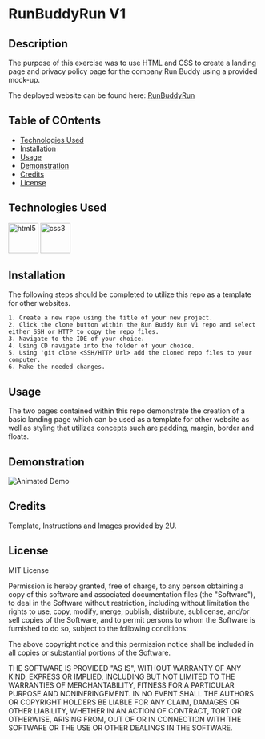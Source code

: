# RunBuddyRun V1

## Description 
 
The purpose of this exercise was to use HTML and CSS to create a landing page and privacy policy page for the company Run Buddy using a provided mock-up.

The deployed website can be found here: [RunBuddyRun](https://d-taylor6403.github.io/RunBuddyRunV1/)


## Table of COntents

* [Technologies Used](#Technologies)
* [Installation](#installation)
* [Usage](#usage)
* [Demonstration](#demonstration)
* [Credits](#credits)
* [License](#license)


## Technologies Used

<img src="https://devicons.github.io/devicon/devicon.git/icons/html5/html5-original-wordmark.svg" alt="html5" width="60" height="60"/> 

<img src="https://devicons.github.io/devicon/devicon.git/icons/css3/css3-original-wordmark.svg" alt="css3" width="60" height="60"/> 

## Installation

The following steps should be completed to utilize this repo as a template for other websites.

    1. Create a new repo using the title of your new project.
    2. Click the clone button within the Run Buddy Run V1 repo and select  either SSH or HTTP to copy the repo files. 
    3. Navigate to the IDE of your choice.
    4. Using CD navigate into the folder of your choice.
    5. Using 'git clone <SSH/HTTP Url> add the cloned repo files to your computer.
    6. Make the needed changes. 


## Usage

The two pages contained within this repo demonstrate the creation of a basic landing page which can be used as a template for other website as well as styling that utilizes concepts such are padding, margin, border and floats.


## Demonstration

![Animated Demo](https://github.com/d-taylor6403/RunBuddyRunV1/blob/main/Run%20Buddy_%20Come%20Train%20With%20Us.gif)


## Credits

Template, Instructions and Images provided by 2U.

## License

MIT License

Permission is hereby granted, free of charge, to any person obtaining a copy
of this software and associated documentation files (the "Software"), to deal
in the Software without restriction, including without limitation the rights
to use, copy, modify, merge, publish, distribute, sublicense, and/or sell
copies of the Software, and to permit persons to whom the Software is
furnished to do so, subject to the following conditions:

The above copyright notice and this permission notice shall be included in all
copies or substantial portions of the Software.

THE SOFTWARE IS PROVIDED "AS IS", WITHOUT WARRANTY OF ANY KIND, EXPRESS OR
IMPLIED, INCLUDING BUT NOT LIMITED TO THE WARRANTIES OF MERCHANTABILITY,
FITNESS FOR A PARTICULAR PURPOSE AND NONINFRINGEMENT. IN NO EVENT SHALL THE
AUTHORS OR COPYRIGHT HOLDERS BE LIABLE FOR ANY CLAIM, DAMAGES OR OTHER
LIABILITY, WHETHER IN AN ACTION OF CONTRACT, TORT OR OTHERWISE, ARISING FROM,
OUT OF OR IN CONNECTION WITH THE SOFTWARE OR THE USE OR OTHER DEALINGS IN THE
SOFTWARE.
